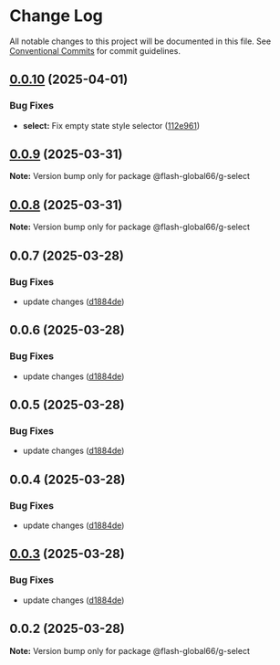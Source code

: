 # Change Log

All notable changes to this project will be documented in this file.
See [Conventional Commits](https://conventionalcommits.org) for commit guidelines.

## [0.0.10](https://github.com/Flash-Global66/global-design-system/compare/@flash-global66/g-select@0.0.9...@flash-global66/g-select@0.0.10) (2025-04-01)


### Bug Fixes

* **select:** Fix empty state style selector ([112e961](https://github.com/Flash-Global66/global-design-system/commit/112e961536a96c1ac830439e475dcc15e7b406ba))





## [0.0.9](https://github.com/Flash-Global66/global-design-system/compare/@flash-global66/g-select@0.0.8...@flash-global66/g-select@0.0.9) (2025-03-31)

**Note:** Version bump only for package @flash-global66/g-select





## [0.0.8](https://github.com/Flash-Global66/global-design-system/compare/@flash-global66/g-select@0.0.7...@flash-global66/g-select@0.0.8) (2025-03-31)

**Note:** Version bump only for package @flash-global66/g-select





## 0.0.7 (2025-03-28)


### Bug Fixes

* update changes ([d1884de](https://github.com/Flash-Global66/global-design-system/commit/d1884de11e4e9522c2d6912d932122a75aabf9e7))





## 0.0.6 (2025-03-28)


### Bug Fixes

* update changes ([d1884de](https://github.com/Flash-Global66/global-design-system/commit/d1884de11e4e9522c2d6912d932122a75aabf9e7))





## 0.0.5 (2025-03-28)


### Bug Fixes

* update changes ([d1884de](https://github.com/Flash-Global66/global-design-system/commit/d1884de11e4e9522c2d6912d932122a75aabf9e7))





## 0.0.4 (2025-03-28)


### Bug Fixes

* update changes ([d1884de](https://github.com/Flash-Global66/global-design-system/commit/d1884de11e4e9522c2d6912d932122a75aabf9e7))





## [0.0.3](https://github.com/Flash-Global66/global-design-system/compare/@flash-global66/g-select@0.0.2...@flash-global66/g-select@0.0.3) (2025-03-28)


### Bug Fixes

* update changes ([d1884de](https://github.com/Flash-Global66/global-design-system/commit/d1884de11e4e9522c2d6912d932122a75aabf9e7))





## 0.0.2 (2025-03-28)

**Note:** Version bump only for package @flash-global66/g-select
